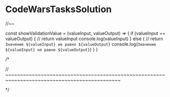 # CodeWarsTasksSolution

//~~

const showValidationValue = (valueInput, valueOutput) => {
	if (valueInput == valueOutput) {
		// return valueInput
		console.log(valueInput)
	} else {
		// return `Значение ${valueInput} не равно ${valueOutput}`
		console.log(`Значение ${valueInput} не равно ${valueOutput}`)
	}
}

/*


// ~~~~~~~~~~~~~~~~~~~~~~~~~~~~~~~~~~~~~~~~~~~~~~~~~~~~~~~~~~~~~~~~~~~~~~~~~~~~~~~~~~~~~~~~~~~~~


*/
